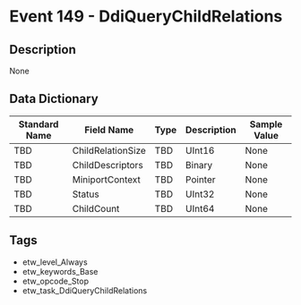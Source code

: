 # Event 149 - DdiQueryChildRelations

## Description
None

## Data Dictionary
|Standard Name|Field Name|Type|Description|Sample Value|
|---|---|---|---|---|
|TBD|ChildRelationSize|TBD|UInt16|None|None|
|TBD|ChildDescriptors|TBD|Binary|None|None|
|TBD|MiniportContext|TBD|Pointer|None|None|
|TBD|Status|TBD|UInt32|None|None|
|TBD|ChildCount|TBD|UInt64|None|None|

## Tags
* etw_level_Always
* etw_keywords_Base
* etw_opcode_Stop
* etw_task_DdiQueryChildRelations